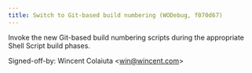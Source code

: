 ```yaml
---
title: Switch to Git-based build numbering (WODebug, f070d67)
---
```


Invoke the new Git-based build numbering scripts during the appropriate Shell Script build phases.

Signed-off-by: Wincent Colaiuta &lt;win@wincent.com&gt;
